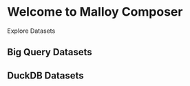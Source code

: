 # Welcome to Malloy Composer

Explore Datasets 

## Big Query Datasets

<!-- malloy-app 
  app="hackernews" 
  name="Hacker News" 
  description="Posts from news.ycombinator.com" 
-->

<!-- malloy-app 
  app="iowa" 
  name="Iowa Liquor Store Purchases" 
  description="Public data from state owned Iowa Liquor Stores" 
-->

<!-- malloy-app 
  app="ecommerce" 
  name="eCommerce" 
  description="Transactional data for an eCommerce business" 
-->

## DuckDB Datasets

<!-- malloy-app 
  app="recalls" 
  name="Automobile Recalls" 
  description="Public data from data.gov on automobile recalls" 
-->

